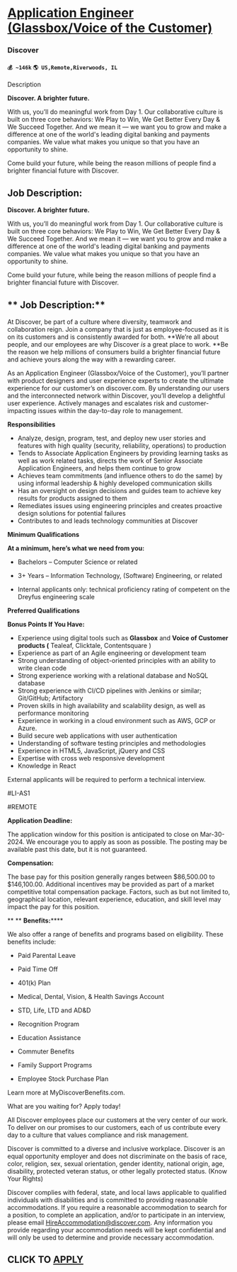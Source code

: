 # [Application Engineer (Glassbox/Voice of the Customer)](https://www.remotewlb.com/apply/application-engineer-glassbox-voice-of-the-customer)  
### Discover  
#### `💰 ~146k` `🌎 US,Remote,Riverwoods, IL`  

Description

**Discover. A brighter future.**

With us, you’ll do meaningful work from Day 1. Our collaborative culture is built on three core behaviors: We Play to Win, We Get Better Every Day & We Succeed Together. And we mean it — we want you to grow and make a difference at one of the world's leading digital banking and payments companies. We value what makes you unique so that you have an opportunity to shine.

Come build your future, while being the reason millions of people find a brighter financial future with Discover.

##

##  **Job Description:**

 **Discover. A brighter future.**

With us, you’ll do meaningful work from Day 1. Our collaborative culture is built on three core behaviors: We Play to Win, We Get Better Every Day & We Succeed Together. And we mean it — we want you to grow and make a difference at one of the world's leading digital banking and payments companies. We value what makes you unique so that you have an opportunity to shine.

Come build your future, while being the reason millions of people find a brighter financial future with Discover.

##

##  ** **Job Description:****

At Discover, be part of a culture where diversity, teamwork and collaboration reign. Join a company that is just as employee-focused as it is on its customers and is consistently awarded for both. **We’re all about people, and our employees are why Discover _is_ a great place to work. **Be the reason we help millions of consumers build a brighter financial future and achieve yours along the way with a rewarding career.

As an Application Engineer (Glassbox/Voice of the Customer), you’ll partner with product designers and user experience experts to create the ultimate experience for our customer’s on discover.com. By understanding our users and the interconnected network within Discover, you’ll develop a delightful user experience. Actively manages and escalates risk and customer-impacting issues within the day-to-day role to management.

 **Responsibilities**

  * Analyze, design, program, test, and deploy new user stories and features with high quality (security, reliability, operations) to production
  * Tends to Associate Application Engineers by providing learning tasks as well as work related tasks, directs the work of Senior Associate Application Engineers, and helps them continue to grow
  * Achieves team commitments (and influence others to do the same) by using informal leadership & highly developed communication skills
  * Has an oversight on design decisions and guides team to achieve key results for products assigned to them
  * Remediates issues using engineering principles and creates proactive design solutions for potential failures
  * Contributes to and leads technology communities at Discover

 **Minimum Qualifications**

 **At a minimum, here’s what we need from you:**

  * Bachelors – Computer Science or related
  * 3+ Years – Information Technology, (Software) Engineering, or related

  * Internal applicants only: technical proficiency rating of competent on the Dreyfus engineering scale

 **Preferred Qualifications**

 **Bonus Points If You Have:**

  * Experience using digital tools such as **Glassbox** and **Voice of Customer products (** Tealeaf, Clicktale, Contentsquare )
  * Experience as part of an Agile engineering or development team
  * Strong understanding of object-oriented principles with an ability to write clean code
  * Strong experience working with a relational database and NoSQL database
  * Strong experience with CI/CD pipelines with Jenkins or similar; Git/GitHub; Artifactory
  * Proven skills in high availability and scalability design, as well as performance monitoring
  * Experience in working in a cloud environment such as AWS, GCP or Azure.
  * Build secure web applications with user authentication
  * Understanding of software testing principles and methodologies
  * Experience in HTML5, JavaScript, jQuery and CSS
  * Expertise with cross web responsive development 
  * Knowledge in React

External applicants will be required to perform a technical interview.

#LI-AS1

#REMOTE

 **Application Deadline:**

The application window for this position is anticipated to close on Mar-30-2024. We encourage you to apply as soon as possible. The posting may be available past this date, but it is not guaranteed.

 **Compensation:**

The base pay for this position generally ranges between $86,500.00 to $146,100.00. Additional incentives may be provided as part of a market competitive total compensation package. Factors, such as but not limited to, geographical location, relevant experience, education, and skill level may impact the pay for this position.

 ** ** **Benefits:******

We also offer a range of benefits and programs based on eligibility. These benefits include:

  * Paid Parental Leave

  * Paid Time Off

  * 401(k) Plan

  * Medical, Dental, Vision, & Health Savings Account

  * STD, Life, LTD and AD&D

  * Recognition Program

  * Education Assistance

  * Commuter Benefits

  * Family Support Programs

  * Employee Stock Purchase Plan

Learn more at MyDiscoverBenefits.com.

What are you waiting for? Apply today!

All Discover employees place our customers at the very center of our work. To deliver on our promises to our customers, each of us contribute every day to a culture that values compliance and risk management.

Discover is committed to a diverse and inclusive workplace. Discover is an equal opportunity employer and does not discriminate on the basis of race, color, religion, sex, sexual orientation, gender identity, national origin, age, disability, protected veteran status, or other legally protected status. (Know Your Rights)

Discover complies with federal, state, and local laws applicable to qualified individuals with disabilities and is committed to providing reasonable accommodations. If you require a reasonable accommodation to search for a position, to complete an application, and/or to participate in an interview, please email HireAccommodation@discover.com. Any information you provide regarding your accommodation needs will be kept confidential and will only be used to determine and provide necessary accommodation.

  
## CLICK TO [APPLY](https://www.remotewlb.com/apply/application-engineer-glassbox-voice-of-the-customer)

